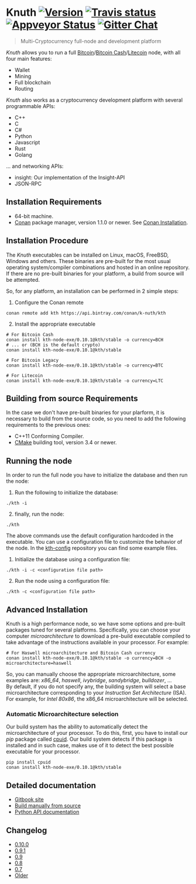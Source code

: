 # Knuth <a target="_blank" href="http://semver.org">![Version][badge.version]</a> <a target="_blank" href="https://travis-ci.org/k-nuth/node-exe">![Travis status][badge.Travis]</a> [![Appveyor Status](https://ci.appveyor.com/api/projects/status/github/k-nuth/node-exe?svg=true&branch=master)](https://ci.appveyor.com/projects/k-nuth/node-exe) <a target="_blank" href="https://gitter.im/kth/Lobby">![Gitter Chat][badge.Gitter]</a>

> Multi-Cryptocurrency full-node and development platform

*Knuth* allows you to run a full [Bitcoin](https://bitcoin.org/)/[Bitcoin Cash](https://www.bitcoincash.org/)/[Litecoin](https://litecoin.org/) node,
with all four main features:
  * Wallet
  * Mining
  * Full blockchain
  * Routing

*Knuth* also works as a cryptocurrency development platform with several programmable APIs:
  * C++
  * C
  * C#
  * Python
  * Javascript
  * Rust
  * Golang

... and networking APIs: 
  * insight: Our implementation of the Insight-API
  * JSON-RPC

## Installation Requirements

- 64-bit machine.
- [Conan](https://www.conan.io/) package manager, version 1.1.0 or newer. See [Conan Installation](http://docs.conan.io/en/latest/installation.html#install-with-pip-recommended).

## Installation Procedure

The *Knuth* executables can be installed on Linux, macOS, FreeBSD, Windows and others. These binaries are pre-built for the most usual operating system/compiler combinations and hosted in an online repository. If there are no pre-built binaries for your platform, a build from source will be attempted.

So, for any platform, an installation can be performed in 2 simple steps:

1. Configure the Conan remote
```
conan remote add kth https://api.bintray.com/conan/k-nuth/kth
```

2. Install the appropriate executable

```
# For Bitcoin Cash
conan install kth-node-exe/0.10.1@kth/stable -o currency=BCH
# ... or (BCH is the default crypto)
conan install kth-node-exe/0.10.1@kth/stable

# For Bitcoin Legacy
conan install kth-node-exe/0.10.1@kth/stable -o currency=BTC

# For Litecoin
conan install kth-node-exe/0.10.1@kth/stable -o currency=LTC
```

## Building from source Requirements

In the case we don't have pre-built binaries for your plarform, it is necessary to build from the source code, so you need to add the following requirements to the previous ones:

- C++11 Conforming Compiler.
- [CMake](https://cmake.org/) building tool, version 3.4 or newer.

## Running the node

In order to run the full node you have to initialize the database and then run the node:

1. Run the following to initialize the database:

```./kth -i```

2. finally, run the node:

```./kth```

The above commands use the default configuration hardcoded in the executable. You can use a configuration file to customize the behavior of the node. In the [kth-config](https://github.com/k-nuth/config) repository you can find some example files.

1. Initialize the database using a configuration file:

```./kth -i -c <configuration file path>```

2. Run the node using a configuration file:

```./kth -c <configuration file path>```

## Advanced Installation

Knuth is a high performance node, so we have some options and pre-built packages tuned for several platforms.
Specifically, you can choose your computer _microarchitecture_ to download a pre-build executable compiled to take advantage of the instructions available in your processor. For example:

```
# For Haswell microarchitecture and Bitcoin Cash currency
conan install kth-node-exe/0.10.1@kth/stable -o currency=BCH -o microarchitecture=haswell 
```
So, you can manually choose the appropriate microarchitecture, some examples are: _x86_64_, _haswell_, _ivybridge_, _sandybridge_, _bulldozer_, ...  
By default, if you do not specify any, the building system will select a base microarchitecture corresponding to your _Instruction Set Architecture_ (ISA). For example, for _Intel 80x86_, the x86_64 microarchitecture will be selected.

### Automatic Microarchitecture selection

Our build system has the ability to automatically detect the microarchitecture of your processor. To do this, first, you have to install our _pip_ package called [cpuid](https://pypi.python.org/pypi/cpuid). Our build system detects if this package is installed and in such case, makes use of it to detect the best possible executable for your processor.

```
pip install cpuid
conan install kth-node-exe/0.10.1@kth/stable
```

## Detailed documentation

* [Gitbook site](https://www.kth.cash/)
* [Build manually from source](https://www.kth.cash/installation.html)
* [Python API documentation](https://www.kth.cash/python-interface/details.html)

## Changelog

* [0.10.0](https://github.com/k-nuth/kth/blob/master/doc/release-notes/release-notes.md#version-0100)
* [0.9.1](https://github.com/k-nuth/kth/blob/master/doc/release-notes/release-notes.md#version-091)
* [0.9](https://github.com/k-nuth/kth/blob/master/doc/release-notes/release-notes.md#version-090)
* [0.8](https://github.com/k-nuth/kth/blob/master/doc/release-notes/release-notes.md#version-080)
* [0.7](https://github.com/k-nuth/kth/blob/master/doc/release-notes/release-notes.md#version-070)
* [Older](https://github.com/k-nuth/kth/blob/master/doc/release-notes/release-notes.md)


<!-- Links -->
[badge.Appveyor]: https://ci.appveyor.com/api/projects/status/github/k-nuth/node-exe?svg=true&branch=dev
[badge.Gitter]: https://img.shields.io/badge/gitter-join%20chat-blue.svg
[badge.Travis]: https://travis-ci.org/k-nuth/node-exe.svg?branch=master
[badge.version]: https://badge.fury.io/gh/kth%2Fkth-node-exe.svg
